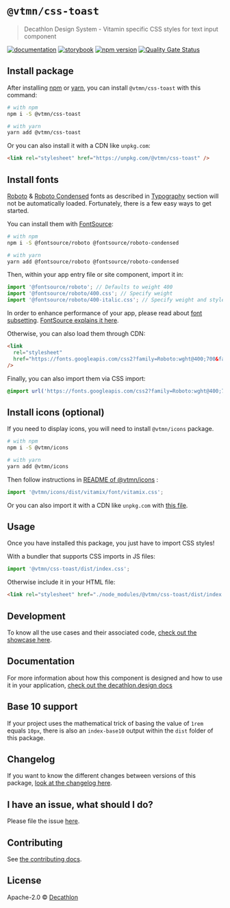 # `@vtmn/css-toast`

> Decathlon Design System - Vitamin specific CSS styles for text input component

<a href="https://www.decathlon.design/726f8c765/p/4450b2-toast-beta/b/129609"><img src="https://img.shields.io/badge/decathlon.design-docs-007dbc" alt="documentation" /></a>
<a href="https://decathlon.github.io/vitamin-web/@vtmn/showcase-css/?path=/docs/components-overlays-toast--overview"><img src="https://img.shields.io/badge/storybook-css-d891bc?style=flat&logo=storybook" alt="storybook" /></a>
<a href="https://www.npmjs.com/package/@vtmn/css-toast"><img src="https://img.shields.io/npm/v/@vtmn/css-toast?style=flat&logo=npm" alt="npm version" /></a>
<a href="https://sonarcloud.io/project/overview?id=decathlon_vitamin-web_css_components_toast"><img src="https://sonarcloud.io/api/project_badges/measure?project=decathlon_vitamin-web_css_components_toast&metric=alert_status" alt="Quality Gate Status" /></a>

## Install package

After installing [npm](https://docs.npmjs.com/downloading-and-installing-node-js-and-npm) or [yarn](https://yarnpkg.com/en/docs/install), you can install `@vtmn/css-toast` with this command:

```sh
# with npm
npm i -S @vtmn/css-toast

# with yarn
yarn add @vtmn/css-toast
```

Or you can also install it with a CDN like `unpkg.com`:

```html
<link rel="stylesheet" href="https://unpkg.com/@vtmn/css-toast" />
```

## Install fonts

[Roboto](https://fonts.google.com/specimen/Roboto) & [Roboto Condensed](https://fonts.google.com/specimen/Roboto+Condensed) fonts as described in [Typography](https://www.decathlon.design/726f8c765/v/0/p/860e14-typography) section will not be automatically loaded. Fortunately, there is a few easy ways to get started.

You can install them with [FontSource](https://github.com/fontsource/fontsource):

```sh
# with npm
npm i -S @fontsource/roboto @fontsource/roboto-condensed

# with yarn
yarn add @fontsource/roboto @fontsource/roboto-condensed
```

Then, within your app entry file or site component, import it in:

```javascript
import '@fontsource/roboto'; // Defaults to weight 400
import '@fontsource/roboto/400.css'; // Specify weight
import '@fontsource/roboto/400-italic.css'; // Specify weight and style
```

In order to enhance performance of your app, please read about [font subsetting](https://web.dev/font-best-practices/#subset-fonts). [FontSource explains it here](https://fontsource.org/docs/getting-started/subsets).

Otherwise, you can also load them through CDN:

```html
<link
  rel="stylesheet"
  href="https://fonts.googleapis.com/css2?family=Roboto:wght@400;700&family=Roboto+Condensed:ital,wght@0,400;0,700;1,700&display=swap"
/>
```

Finally, you can also import them via CSS import:

```css
@import url('https://fonts.googleapis.com/css2?family=Roboto:wght@400;700&family=Roboto+Condensed:ital,wght@0,400;0,700;1,700&display=swap');
```

## Install icons (optional)

If you need to display icons, you will need to install `@vtmn/icons` package.

```sh
# with npm
npm i -S @vtmn/icons

# with yarn
yarn add @vtmn/icons
```

Then follow instructions in [README of @vtmn/icons](https://www.npmjs.com/package/@vtmn/icons) :

```javascript
import '@vtmn/icons/dist/vitamix/font/vitamix.css';
```

Or you can also import it with a CDN like `unpkg.com` with [this file](https://unpkg.com/@vtmn/icons/dist/vitamix/font/vitamix.css).

## Usage

Once you have installed this package, you just have to import CSS styles!

With a bundler that supports CSS imports in JS files:

```javascript
import '@vtmn/css-toast/dist/index.css';
```

Otherwise include it in your HTML file:

```html
<link rel="stylesheet" href="./node_modules/@vtmn/css-toast/dist/index.css" />
```

## Development

To know all the use cases and their associated code, [check out the showcase here](https://decathlon.github.io/vitamin-web/@vtmn/showcase-css/index.html?path=/docs/components-toast--overview).

## Documentation

For more information about how this component is designed and how to use it in your application, [check out the decathlon.design docs](https://www.decathlon.design/726f8c765/p/4450b2-toast-beta/b/129609)

## Base 10 support

If your project uses the mathematical trick of basing the value of `1rem` equals `10px`, there is also an `index-base10` output within the `dist` folder of this package.

## Changelog

If you want to know the different changes between versions of this package, [look at the changelog here](https://github.com/Decathlon/vitamin-web/blob/main/packages/sources/css/src/components/toast/CHANGELOG.md).

## I have an issue, what should I do?

Please file the issue [here](https://github.com/Decathlon/vitamin-web/issues/new).

## Contributing

See [the contributing docs](https://github.com/Decathlon/vitamin-web/blob/main/CONTRIBUTING.md).

## License

Apache-2.0 © [Decathlon](https://github.com/Decathlon)
